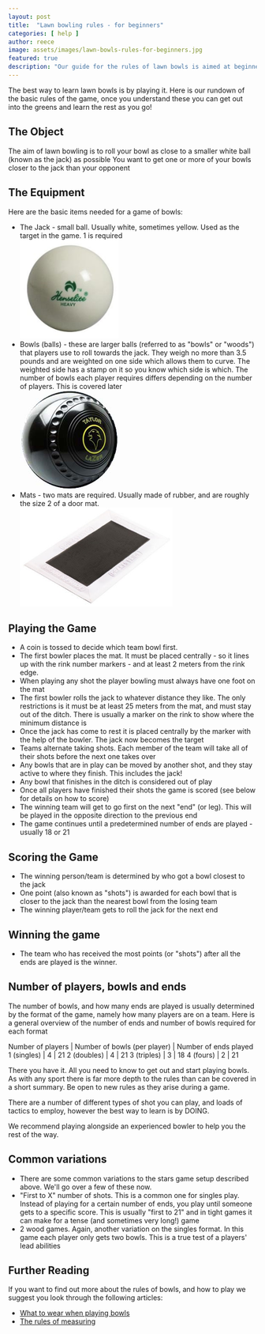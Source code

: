 ```yaml
---
layout: post
title:  "Lawn bowling rules - for beginners"
categories: [ help ]
author: reece
image: assets/images/lawn-bowls-rules-for-beginners.jpg
featured: true
description: "Our guide for the rules of lawn bowls is aimed at beginners who just want the basics of lawn bowling, without any extra complication. Read our guide, get out on the greens and get playing."
---
```


The best way to learn lawn bowls is by playing it. Here is our rundown of the basic rules of the game, once you understand these you can get out into the greens and learn the rest as you go!

## The Object

The aim of lawn bowling is to roll your bowl as close to a smaller white ball (known as the jack) as possible
You want to get one or more of your bowls closer to the jack than your opponent

## The Equipment

Here are the basic items needed for a game of bowls:
* The Jack - small ball. Usually white, sometimes yellow. Used as the target in the game. 1 is required  <br/> <img src="/assets/images/white-jack.jpg" height="200px" />
* Bowls (balls) - these are larger balls (referred to as "bowls" or "woods") that players use to roll towards the jack. They weigh no more than 3.5 pounds and are weighted on one side which allows them to curve. The weighted side has a stamp on it so you know which side is which. The number of bowls each player requires differs depending on the number of players. This is covered later  <br/> <img src="/assets/images/lawn-bowl.jpg" height="200px" />
* Mats - two mats are required. Usually made of rubber, and are roughly the size 2 of a door mat. <br/> <img src="/assets/images/lawn-bowl-mat.jpg" height="200px" />

## Playing the Game

* A coin is tossed to decide which team bowl first. 
* The first bowler places the mat. It must be placed centrally - so it lines up with the rink number markers - and at least 2 meters from the rink edge.
* When playing any shot the player bowling must always have one foot on the mat
* The first bowler rolls the jack to whatever distance they like. The only restrictions is it must be at least 25 meters from the mat, and must stay out of the ditch. There is usually a marker on the rink to show where the minimum distance is
* Once the jack has come to rest it is placed centrally by the marker with the help of the bowler. The jack now becomes the target
* Teams alternate taking shots. Each member of the team will take all of their shots before the next one takes over
* Any bowls that are in play can be moved by another shot, and they stay active to where they finish. This includes the jack! 
* Any bowl that finishes in the ditch is considered out of play
* Once all players have finished their shots the game is scored (see below for details on how to score)
* The winning team will get to go first on the next "end" (or leg). This will be played in the opposite direction to the previous end
* The game continues until a predetermined number of ends are played - usually 18 or 21 

## Scoring the Game

* The winning person/team is determined by who got a bowl closest to the jack
* One point (also known as "shots") is awarded for each bowl that is closer to the jack than the nearest bowl from the losing team
* The winning player/team gets to roll the jack for the next end

## Winning the game

* The team who has received the most points (or "shots") after all the ends are played is the winner. 

## Number of players, bowls and ends

The number of bowls, and how many ends are played is usually determined by the format of the game, namely how many players are on a team. Here is a general overview of the number of ends and number of bowls required for each format

Number of players | Number of bowls (per player) | Number of ends played
1 (singles) | 4 | 21
2 (doubles) | 4 | 21
3 (triples) | 3 | 18
4 (fours) | 2 | 21


There you have it. All you need to know to get out and start playing bowls. As with any sport there is far more depth to the rules than can be covered in a short summary. Be open to new rules as they arise during a game.

There are a number of different types of shot you can play, and loads of tactics to employ, however the best way to learn is by DOING. 

We recommend playing alongside an experienced bowler to help you the rest of the way.

## Common variations

* There are some common variations to the stars game setup described above. We'll go over a few of these now.
* "First to X" number of shots. This is a common one for singles play. Instead of playing for a certain number of ends, you play until someone gets to a specific score. This is usually "first to 21" and in tight games it can make for a tense (and sometimes very long!) game
* 2 wood games. Again, another variation on the singles format. In this game each player only gets two bowls. This is a true test of a players' lead abilities


## Further Reading

If you want to find out more about the rules of bowls, and how to play we suggest you look through the following articles:

* <a href="https://www.jackhighbowls.com/help/lawn-bowls-dress-code">What to wear when playing bowls</a>
* <a href="https://www.jackhighbowls.com/help/lawn-bowls-how-to-measure">The rules of measuring</a>
